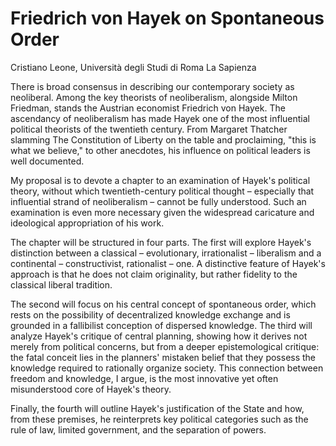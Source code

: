 # Friedrich von Hayek on Spontaneous Order

Cristiano Leone, Università degli Studi di Roma La Sapienza

There is broad consensus in describing our contemporary society as neoliberal. Among the key theorists of neoliberalism,
alongside Milton Friedman, stands the Austrian economist Friedrich von Hayek. The ascendancy of neoliberalism has made
Hayek one of the most influential political theorists of the twentieth century. From Margaret Thatcher slamming The
Constitution of Liberty on the table and proclaiming, "this is what we believe," to other anecdotes, his influence on
political leaders is well documented.

My proposal is to devote a chapter to an examination of Hayek's political theory, without which twentieth-century
political thought – especially that influential strand of neoliberalism – cannot be fully understood. Such an
examination is even more necessary given the widespread caricature and ideological appropriation of his work.

The chapter will be structured in four parts. The first will explore Hayek's distinction between a classical –
evolutionary, irrationalist – liberalism and a continental – constructivist, rationalist – one. A distinctive feature of
Hayek's approach is that he does not claim originality, but rather fidelity to the classical liberal tradition.

The second will focus on his central concept of spontaneous order, which rests on the possibility of decentralized
knowledge exchange and is grounded in a fallibilist conception of dispersed knowledge. The third will analyze Hayek's
critique of central planning, showing how it derives not merely from political concerns, but from a deeper
epistemological critique: the fatal conceit lies in the planners' mistaken belief that they possess the knowledge
required to rationally organize society. This connection between freedom and knowledge, I argue, is the most innovative
yet often misunderstood core of Hayek's theory.

Finally, the fourth will outline Hayek's justification of the State and how, from these premises, he reinterprets key
political categories such as the rule of law, limited government, and the separation of powers.
